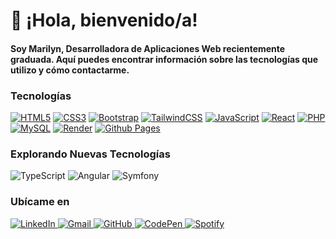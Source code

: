 # 👋 ¡Hola, bienvenido/a!

 #### Soy Marilyn, Desarrolladora de Aplicaciones Web recientemente graduada. Aquí puedes encontrar información sobre las tecnologías que utilizo y cómo contactarme.

### Tecnologías

[![HTML5](https://img.shields.io/badge/html5-%23E34F26.svg?style=for-the-badge&logo=html5&logoColor=white)](https://img.shields.io/badge/html5-%23E34F26.svg?style=for-the-badge&logo=html5&logoColor=white)
[![CSS3](https://img.shields.io/badge/css3-%231572B6.svg?style=for-the-badge&logo=css3&logoColor=white)](https://img.shields.io/badge/css3-%231572B6.svg?style=for-the-badge&logo=css3&logoColor=white)
[![Bootstrap](https://img.shields.io/badge/bootstrap-%238511FA.svg?style=for-the-badge&logo=bootstrap&logoColor=white)](https://img.shields.io/badge/bootstrap-%238511FA.svg?style=for-the-badge&logo=bootstrap&logoColor=white)
[![TailwindCSS](https://img.shields.io/badge/tailwindcss-%2338B2AC.svg?style=for-the-badge&logo=tailwind-css&logoColor=white)](https://img.shields.io/badge/tailwindcss-%2338B2AC.svg?style=for-the-badge&logo=tailwind-css&logoColor=white)
[![JavaScript](https://img.shields.io/badge/javascript-%23232323.svg?style=for-the-badge&logo=javascript&logoColor=%23F7DF1E)](https://img.shields.io/badge/javascript-%23232323.svg?style=for-the-badge&logo=javascript&logoColor=%23F7DF1E)
[![React](https://img.shields.io/badge/react-%23232323.svg?style=for-the-badge&logo=react&logoColor=%2361DAFB)](https://img.shields.io/badge/react-%23232323.svg?style=for-the-badge&logo=react&logoColor=%2361DAFB)
[![PHP](https://img.shields.io/badge/php-%23777BB4.svg?style=for-the-badge&logo=php&logoColor=white)](https://img.shields.io/badge/php-%23777BB4.svg?style=for-the-badge&logo=php&logoColor=white)
[![MySQL](https://img.shields.io/badge/mysql-4479A1.svg?style=for-the-badge&logo=mysql&logoColor=white)](https://img.shields.io/badge/mysql-4479A1.svg?style=for-the-badge&logo=mysql&logoColor=white)
[![Render](https://img.shields.io/badge/Render-%46E3B7.svg?style=for-the-badge&logo=render&logoColor=white)](https://img.shields.io/badge/Render-%46E3B7.svg?style=for-the-badge&logo=render&logoColor=white)
[![Github Pages](https://img.shields.io/badge/github%20pages-121013?style=for-the-badge&logo=github&logoColor=white)](https://img.shields.io/badge/github%20pages-121013?style=for-the-badge&logo=github&logoColor=white)

### Explorando Nuevas Tecnologías

![TypeScript](https://img.shields.io/badge/typescript-%23007ACC.svg?style=for-the-badge&logo=typescript&logoColor=white)
![Angular](https://img.shields.io/badge/angular-%23DD0031.svg?style=for-the-badge&logo=angular&logoColor=white)
![Symfony](https://img.shields.io/badge/symfony-%23000000.svg?style=for-the-badge&logo=symfony&logoColor=white)

### Ubícame en
<a href="https://www.linkedin.com/in/marilynsaravia" target="_blank">
  <img src="https://img.shields.io/badge/linkedin-%230077B5.svg?style=for-the-badge&logo=linkedin&logoColor=white" alt="LinkedIn">
</a>
<a href="mailto:goitiasaraviamarilyn@gmail.com" target="_blank">
  <img src="https://img.shields.io/badge/Gmail-D14836?style=for-the-badge&logo=gmail&logoColor=white" alt="Gmail">
</a>
<a href="https://github.com/marilynsaravia" target="_blank">
  <img src="https://img.shields.io/badge/github-%23121011.svg?style=for-the-badge&logo=github&logoColor=white" alt="GitHub">
</a>
<a href="https://codepen.io/marilynsaravia" target="_blank">
  <img src="https://img.shields.io/badge/Codepen-FF69B4?style=for-the-badge&logo=codepen&logoColor=white" alt="CodePen">
</a>
<a href="https://open.spotify.com/user/31ywehgx2z63mxs4fcwubt4szn7a?si=BDZcX0hgTYCMIUhTDghkQg" target="_blank">
  <img src="https://img.shields.io/badge/Spotify-1ED760?style=for-the-badge&logo=spotify&logoColor=white" alt="Spotify">
</a>

